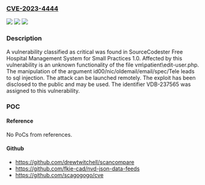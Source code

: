 ### [CVE-2023-4444](https://cve.mitre.org/cgi-bin/cvename.cgi?name=CVE-2023-4444)
![](https://img.shields.io/static/v1?label=Product&message=Free%20Hospital%20Management%20System%20for%20Small%20Practices&color=blue)
![](https://img.shields.io/static/v1?label=Version&message=%3D%201.0%20&color=brighgreen)
![](https://img.shields.io/static/v1?label=Vulnerability&message=CWE-89%20SQL%20Injection&color=brighgreen)

### Description

A vulnerability classified as critical was found in SourceCodester Free Hospital Management System for Small Practices 1.0. Affected by this vulnerability is an unknown functionality of the file vm\patient\edit-user.php. The manipulation of the argument id00/nic/oldemail/email/spec/Tele leads to sql injection. The attack can be launched remotely. The exploit has been disclosed to the public and may be used. The identifier VDB-237565 was assigned to this vulnerability.

### POC

#### Reference
No PoCs from references.

#### Github
- https://github.com/drewtwitchell/scancompare
- https://github.com/fkie-cad/nvd-json-data-feeds
- https://github.com/scagogogo/cve


